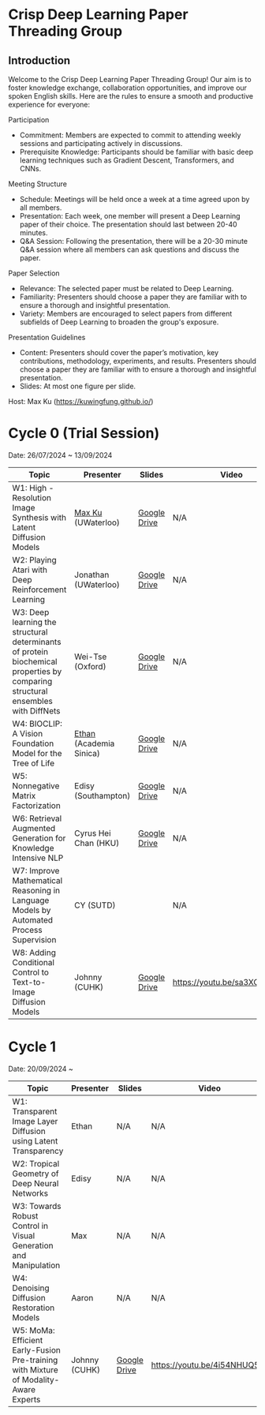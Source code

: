 # Crisp Deep Learning Paper Threading Group

## Introduction

Welcome to the Crisp Deep Learning Paper Threading Group! Our aim is to foster knowledge exchange, collaboration opportunities, and improve our spoken English skills. Here are the rules to ensure a smooth and productive experience for everyone:

Participation
- Commitment: Members are expected to commit to attending weekly sessions and participating actively in discussions.
- Prerequisite Knowledge: Participants should be familiar with basic deep learning techniques such as Gradient Descent, Transformers, and CNNs.

Meeting Structure
- Schedule: Meetings will be held once a week at a time agreed upon by all members.
- Presentation: Each week, one member will present a Deep Learning paper of their choice. The presentation should last between 20-40 minutes.
- Q&A Session: Following the presentation, there will be a 20-30 minute Q&A session where all members can ask questions and discuss the paper.

Paper Selection
- Relevance: The selected paper must be related to Deep Learning.
- Familiarity: Presenters should choose a paper they are familiar with to ensure a thorough and insightful presentation.
- Variety: Members are encouraged to select papers from different subfields of Deep Learning to broaden the group's exposure.

Presentation Guidelines
- Content: Presenters should cover the paper’s motivation, key contributions, methodology, experiments, and results. Presenters should choose a paper they are familiar with to ensure a thorough and insightful presentation.
- Slides: At most one figure per slide.

Host: Max Ku (https://kuwingfung.github.io/)

# Cycle 0 (Trial Session)

Date: 26/07/2024 ~ 13/09/2024

| Topic                                                                                                                           | Presenter               | Slides                                                                                                                                                  | Video |
|---------------------------------------------------------------------------------------------------------------------------------|-------------------------|---------------------------------------------------------------------------------------------------------------------------------------------------------|-------|
| W1: High -Resolution Image Synthesis with Latent Diffusion Models                                                               | [Max Ku](https://kuwingfung.github.io/) (UWaterloo)      | [Google Drive](https://docs.google.com/presentation/d/1gMbfl0PWp-rS7TaSURByOJxFnjI2268L/edit?usp=sharing&ouid=100207347832006797459&rtpof=true&sd=true) | N/A   |
| W2: Playing Atari with Deep Reinforcement Learning                                                                              | Jonathan (UWaterloo)    | [Google Drive](https://docs.google.com/presentation/d/1PSrg6ltzwnP8Pe_0V8MOJnqwqEzfpSUM/edit?usp=sharing&ouid=100207347832006797459&rtpof=true&sd=true) | N/A   |
| W3: Deep learning the structural determinants of protein biochemical properties by comparing structural ensembles with DiffNets | Wei-Tse (Oxford)        | [Google Drive](https://docs.google.com/presentation/d/1LeLmue8lgwzAmzXxbB8u9mq4VhdEPymb/edit?usp=sharing&ouid=100207347832006797459&rtpof=true&sd=true) | N/A   |
| W4: BIOCLIP: A Vision Foundation Model for the Tree of Life                                                                     | [Ethan](https://ishengfang.github.io/) (Academia Sinica) | [Google Drive](https://drive.google.com/file/d/1eBfJ8rBHrn8qvlN8JbQkk1vhpp-Dw8Wg/view?usp=sharing)                                                      | N/A   |
| W5: Nonnegative Matrix Factorization                                                                                            | Edisy (Southampton)     | [Google Drive](https://drive.google.com/file/d/1Njl7cXvawyL8otMolbVybsKRfBKcOVSt/view?usp=sharing)                                                      | N/A   |
| W6: Retrieval Augmented Generation for Knowledge Intensive NLP                                                                  | Cyrus Hei Chan (HKU)    | [Google Drive](https://docs.google.com/presentation/d/1Gomp54uK5lrrJBWoddk2QCcHRCX5pDSe/edit?usp=sharing&ouid=100207347832006797459&rtpof=true&sd=true) | N/A   |
| W7: Improve Mathematical Reasoning in Language Models by Automated Process Supervision                                          | CY (SUTD)               |                                                                                                                                                         | N/A   |
| W8: Adding Conditional Control to Text-to-Image Diffusion Models                                                                | Johnny (CUHK)           |  [Google Drive](https://docs.google.com/presentation/d/1XVhLl9xOSGCBGbpNoJrEUAnAtPp8ynwe/edit?usp=sharing&ouid=110294029403844114502&rtpof=true&sd=true) | https://youtu.be/sa3XCrmf0UM  |


# Cycle 1

Date: 20/09/2024 ~ 

| Topic                                                                                                                           | Presenter               | Slides                                                                                                                                                  | Video |
|---------------------------------------------------------------------------------------------------------------------------------|-------------------------|---------------------------------------------------------------------------------------------------------------------------------------------------------|-------|
| W1: Transparent Image Layer Diffusion using Latent Transparency | Ethan   | N/A | N/A   |
| W2: Tropical Geometry of Deep Neural Networks   | Edisy  | N/A   | N/A   |
| W3: Towards Robust Control in Visual Generation and Manipulation | Max | N/A | N/A   |
| W4: Denoising Diffusion Restoration Models  | Aaron | N/A  | N/A   |
| W5: MoMa: Efficient Early-Fusion Pre-training with Mixture of Modality-Aware Experts  | Johnny (CUHK)    | [Google Drive](https://docs.google.com/presentation/d/15rBpc6iNoI-9u_WHpg2_xfKFIcTZ6YWj/edit?usp=sharing&ouid=110294029403844114502&rtpof=true&sd=true)   | https://youtu.be/4i54NHUQ5vs  |

